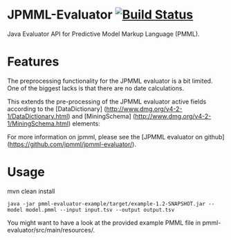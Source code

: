 JPMML-Evaluator [![Build Status](https://travis-ci.org/jpmml/jpmml-evaluator.png?branch=master)](https://travis-ci.org/jpmml/jpmml-evaluator)
===============

Java Evaluator API for Predictive Model Markup Language (PMML).

# Features

The preprocessing functionality for the JPMML evaluator is a bit limited. One of the biggest lacks is that there are no date calculations. 

This extends the pre-processing of the JPMML evaluator active fields according to the [DataDictionary] (http://www.dmg.org/v4-2-1/DataDictionary.html) and [MiningSchema] (http://www.dmg.org/v4-2-1/MiningSchema.html) elements:

For more information on jpmml, please see the [JPMML evaluator on github] (https://github.com/jpmml/jpmml-evaluator/).

# Usage
mvn clean install

```
java -jar pmml-evaluator-example/target/example-1.2-SNAPSHOT.jar --model model.pmml --input input.tsv --output output.tsv
```

You might want to have a look at the provided example PMML file in pmml-evaluator/src/main/resources/. 
